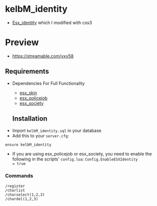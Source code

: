 # kelbM_identity
* [Esx_identity](https://github.com/ESX-Org/esx_identity) which I modified with css3

# Preview
* https://streamable.com/yxy58

## Requirements
* Dependencies For Full Functionality
  * [esx_skin](https://github.com/ESX-Org/esx_skin)
  * [esx_policejob](https://github.com/ESX-Org/esx_policejob)
  * [esx_society](https://github.com/ESX-Org/esx_society)
  
  ## Installation
- Import `kelbM_identity.sql` in your database
- Add this to your `server.cfg`:

```
ensure kelbM_identity
```

- If you are using esx_policejob or esx_society, you need to enable the following in the scripts' `config.lua`:
```Config.EnableESXIdentity          = true```

### Commands
```
/register
/charlist
/charselect(1,2,3)
/chardel(1,2,3)
```
